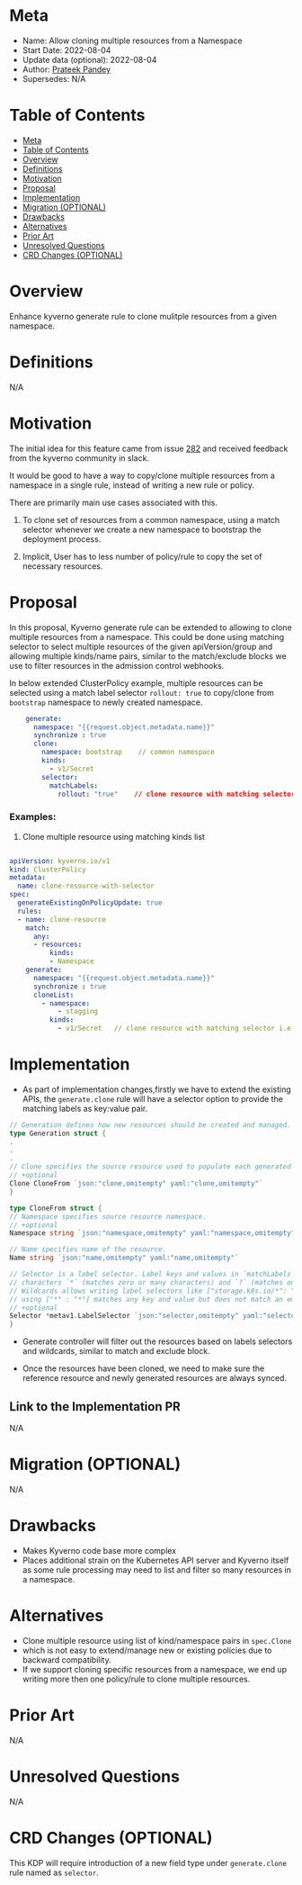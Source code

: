 # Meta
[meta]: #meta
- Name: Allow cloning multiple resources from a Namespace
- Start Date: 2022-08-04
- Update data (optional): 2022-08-04
- Author: [Prateek Pandey](https://github.com/prateekpandey14)
- Supersedes:  N/A

# Table of Contents
[table-of-contents]: #table-of-contents
- [Meta](#meta)
- [Table of Contents](#table-of-contents)
- [Overview](#overview)
- [Definitions](#definitions)
- [Motivation](#motivation)
- [Proposal](#proposal)
- [Implementation](#implementation)
- [Migration (OPTIONAL)](#migration-optional)
- [Drawbacks](#drawbacks)
- [Alternatives](#alternatives)
- [Prior Art](#prior-art)
- [Unresolved Questions](#unresolved-questions)
- [CRD Changes (OPTIONAL)](#crd-changes-optional)

# Overview
[overview]: #overview

Enhance kyverno generate rule to clone mulitple resources from a given namespace.


# Definitions
[definitions]: #definitions

N/A

# Motivation
[motivation]: #motivation

The initial idea for this feature came from issue [282](https://github.com/kyverno/kyverno/issues/282) and received feedback from the kyverno community in slack.

It would be good to have a way to copy/clone multiple resources from a namespace in a single rule, instead of
writing a new rule or policy.

There are primarily main use cases associated with this.

1. To clone set of resources from a common namespace, using a match selector whenever we create a new namespace
   to bootstrap the deployment process.

2. Implicit, User has to less number of policy/rule to copy the set of necessary resources.

# Proposal

In this proposal, Kyverno generate rule can be extended to allowing to clone multiple resources from a namespace.
This could be done using  matching selector to select multiple resources of the given apiVersion/group and allowing
multiple kinds/name pairs, similar to the match/exclude blocks we use to filter resources in the admission control
webhooks.

In below extended ClusterPolicy example, multiple resources can be selected using a match label selector `rollout: true`
to copy/clone from `bootstrap` namespace to newly created namespace.

```yaml
    generate:
      namespace: "{{request.object.metadata.name}}"
      synchronize : true
      clone:
        namespace: bootstrap    // common namespace
        kinds:
          - v1/Secret
        selector:
          matchLabels:
            rollout: "true"    // clone resource with matching selector i.e. configmap, secrets etc
```

### Examples:

1. Clone multiple resource using matching kinds list

```yaml

apiVersion: kyverno.io/v1
kind: ClusterPolicy
metadata:
  name: clone-resource-with-selector
spec:
  generateExistingOnPolicyUpdate: true
  rules:
  - name: clone-resource
    match:
      any:
      - resources:
          kinds:
          - Namespace
    generate:
      namespace: "{{request.object.metadata.name}}"
      synchronize : true
      cloneList:
        - namespace:
            - stagging
          kinds:
            - v1/Secret   // clone resource with matching selector i.e. configmap, secrets etc
```


# Implementation

- As part of implementation changes,firstly we have to extend the existing APIs, the `generate.clone` rule
will have a selector option to provide the matching labels as key:value pair.

```go
// Generation defines how new resources should be created and managed.
type Generation struct {
.
.
.
// Clone specifies the source resource used to populate each generated resource.
// +optional
Clone CloneFrom `json:"clone,omitempty" yaml:"clone,omitempty"`
}

type CloneFrom struct {
// Namespace specifies source resource namespace.
// +optional
Namespace string `json:"namespace,omitempty" yaml:"namespace,omitempty"`

// Name specifies name of the resource.
Name string `json:"name,omitempty" yaml:"name,omitempty"`

// Selector is a label selector. Label keys and values in `matchLabels` support the wildcard
// characters `*` (matches zero or many characters) and `?` (matches one character).
// Wildcards allows writing label selectors like ["storage.k8s.io/*": "*"]. Note that
// using ["*" : "*"] matches any key and value but does not match an empty label set.
// +optional
Selector *metav1.LabelSelector `json:"selector,omitempty" yaml:"selector,omitempty"`
}
```

- Generate controller will filter out the resources based on labels selectors and wildcards, similar to
  match and exclude block.

- Once the resources have been cloned, we need to make sure the reference resource and newly generated 
  resources are always synced.

## Link to the Implementation PR

N/A

# Migration (OPTIONAL)

N/A

# Drawbacks

* Makes Kyverno code base more complex
* Places additional strain on the Kubernetes API server and Kyverno itself as some rule processing may need to list and filter so many resources in a namespace.

# Alternatives

- Clone multiple resource using list of kind/namespace pairs in `spec.Clone`
- which is not easy to extend/manage new or existing policies due to backward compatibility.
- If we support cloning specific resources from a namespace, we end up writing
  more then one policy/rule to clone multiple resources.

# Prior Art

N/A

# Unresolved Questions

N/A

# CRD Changes (OPTIONAL)

This KDP will require introduction of a new field type under `generate.clone` rule named as `selector`.
